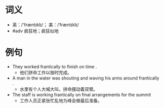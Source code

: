 # 词义
- 英：/'fræntɪklɪ/； 美：/ˈfræntɪklɪ/
- #adv 疯狂地；疯狂似地
# 例句
- They worked frantically to finish on time .
	- 他们拼命工作以按时完成。
- A man in the water was shouting and waving his arms around frantically .
	- 水里有个人大喊大叫，拼命摆动着双臂。
- The staff is working frantically on final arrangements for the summit
	- 工作人员正紧张忙乱地为峰会做最后准备。
